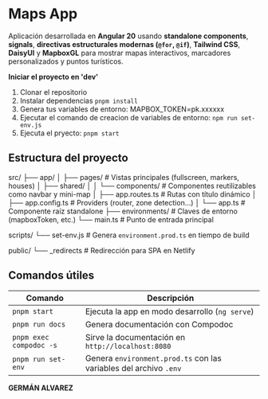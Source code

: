 # Maps App

Aplicación desarrollada en **Angular 20** usando **standalone components**, **signals**, **directivas estructurales modernas (`@for`, `@if`)**, **Tailwind CSS**, **DaisyUI** y **MapboxGL** para mostrar mapas interactivos, marcadores personalizados y puntos turísticos.

**Iniciar el proyecto en 'dev'**

1. Clonar el repositorio
2. Instalar dependencias
```pnpm install```
3. Genera tus variables de entorno:
MAPBOX_TOKEN=pk.xxxxxx
4. Ejecutar el comando de creacion de variables de entorno:
 ```npm run set-env.js```
5. Ejecuta el pryecto:
```pnpm start```

##  Estructura del proyecto

src/
├── app/
│   ├── pages/               # Vistas principales (fullscreen, markers, houses)
│   ├── shared/
│   │   └── components/      # Componentes reutilizables como navbar y mini-map
│   ├── app.routes.ts        # Rutas con título dinámico
│   ├── app.config.ts        # Providers (router, zone detection...)
│   └── app.ts               # Componente raíz standalone
├── environments/            # Claves de entorno (mapboxToken, etc.)
└── main.ts                  # Punto de entrada principal

scripts/
└── set-env.js               # Genera `environment.prod.ts` en tiempo de build

public/
└── _redirects               # Redirección para SPA en Netlify


##  Comandos útiles

| Comando                         | Descripción                                                       |
|---------------------------------|-------------------------------------------------------------------|
| `pnpm start`                    | Ejecuta la app en modo desarrollo (`ng serve`)                    |
| `pnpm run docs`                 | Genera documentación con Compodoc                                 |
| `pnpm exec compodoc -s`         | Sirve la documentación en `http://localhost:8080`                 |
| `pnpm run set-env`              | Genera `environment.prod.ts` con las variables del archivo `.env` |

**GERMÁN ALVAREZ**
